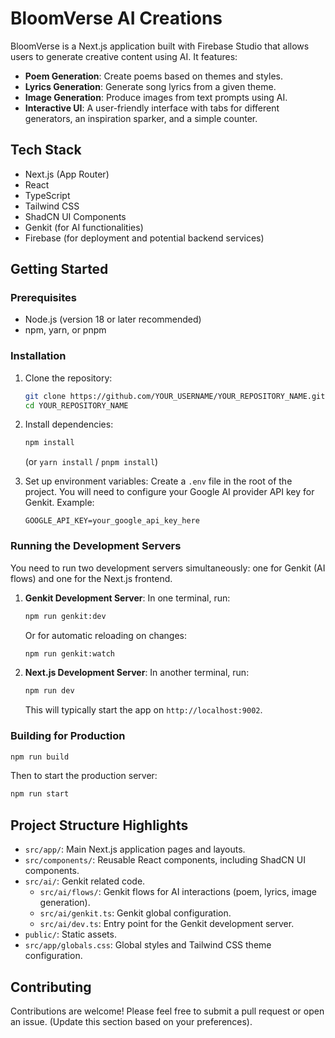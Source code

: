 # BloomVerse AI Creations

BloomVerse is a Next.js application built with Firebase Studio that allows users to generate creative content using AI. It features:

-   **Poem Generation**: Create poems based on themes and styles.
-   **Lyrics Generation**: Generate song lyrics from a given theme.
-   **Image Generation**: Produce images from text prompts using AI.
-   **Interactive UI**: A user-friendly interface with tabs for different generators, an inspiration sparker, and a simple counter.

## Tech Stack

-   Next.js (App Router)
-   React
-   TypeScript
-   Tailwind CSS
-   ShadCN UI Components
-   Genkit (for AI functionalities)
-   Firebase (for deployment and potential backend services)

## Getting Started

### Prerequisites

-   Node.js (version 18 or later recommended)
-   npm, yarn, or pnpm

### Installation

1.  Clone the repository:
    ```bash
    git clone https://github.com/YOUR_USERNAME/YOUR_REPOSITORY_NAME.git
    cd YOUR_REPOSITORY_NAME
    ```
2.  Install dependencies:
    ```bash
    npm install
    ```
    (or `yarn install` / `pnpm install`)

3.  Set up environment variables:
    Create a `.env` file in the root of the project. You will need to configure your Google AI provider API key for Genkit. Example:
    ```env
    GOOGLE_API_KEY=your_google_api_key_here
    ```

### Running the Development Servers

You need to run two development servers simultaneously: one for Genkit (AI flows) and one for the Next.js frontend.

1.  **Genkit Development Server**:
    In one terminal, run:
    ```bash
    npm run genkit:dev
    ```
    Or for automatic reloading on changes:
    ```bash
    npm run genkit:watch
    ```

2.  **Next.js Development Server**:
    In another terminal, run:
    ```bash
    npm run dev
    ```
    This will typically start the app on `http://localhost:9002`.

### Building for Production

```bash
npm run build
```

Then to start the production server:

```bash
npm run start
```

## Project Structure Highlights

-   `src/app/`: Main Next.js application pages and layouts.
-   `src/components/`: Reusable React components, including ShadCN UI components.
-   `src/ai/`: Genkit related code.
    -   `src/ai/flows/`: Genkit flows for AI interactions (poem, lyrics, image generation).
    -   `src/ai/genkit.ts`: Genkit global configuration.
    -   `src/ai/dev.ts`: Entry point for the Genkit development server.
-   `public/`: Static assets.
-   `src/app/globals.css`: Global styles and Tailwind CSS theme configuration.

## Contributing

Contributions are welcome! Please feel free to submit a pull request or open an issue. (Update this section based on your preferences).
